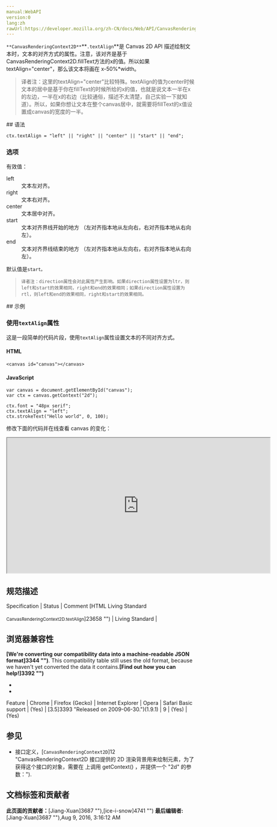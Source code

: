 ```yaml
---
manual:WebAPI
version:0
lang:zh
rawUrl:https://developer.mozilla.org/zh-CN/docs/Web/API/CanvasRenderingContext2D/textAlign
---
```






`**CanvasRenderingContext2D**`**`.textAlign`**是 Canvas 2D API 描述绘制文本时，文本的对齐方式的属性。注意，该对齐是基于CanvasRenderingContext2D.fillText方法的x的值。所以如果textAlign=&quot;center&quot;，那么该文本将画在 x-50%*width。

<blockquote>

译者注：这里的textAlign=&quot;center&quot;比较特殊。textAlign的值为center时候文本的居中是基于你在fillText的时候所给的x的值，也就是说文本一半在x的左边，一半在x的右边（比较通俗，描述不太清楚，自己实验一下就知道）。所以，如果你想让文本在整个canvas居中，就需要将fillText的x值设置成canvas的宽度的一半。

</blockquote>
## 语法<a name="语法"></a>

```
ctx.textAlign = "left" || "right" || "center" || "start" || "end";

```

### 选项<a name="选项"></a>


有效值：

<dl><dt id=''>left</dt><dd>文本左对齐。</dd><dt id=''>right</dt><dd>文本右对齐。</dd><dt id=''>center</dt><dd>文本居中对齐。</dd><dt id=''>start</dt><dd>文本对齐界线开始的地方 （左对齐指本地从左向右，右对齐指本地从右向左）。</dd><dt id=''>end</dt><dd>文本对齐界线结束的地方 （左对齐指本地从左向右，右对齐指本地从右向左）。</dd></dl>

默认值是`start。`

<blockquote>

`译者注：direction属性会对此属性产生影响。如果direction属性设置为ltr，则left和start的效果相同，right和end的效果相同；如果direction属性设置为rtl，则left和end的效果相同，right和start的效果相同。`

</blockquote>
## 示例<a name="示例"></a>

### 使用`textAlign`属性<a name="Using_the_textAlign_property"></a>


这是一段简单的代码片段，使用`textAlign`属性设置文本的不同对齐方式。


#### HTML<a name="HTML"></a>

```
<canvas id="canvas"></canvas>
```

#### JavaScript<a name="JavaScript"></a>

```
var canvas = document.getElementById("canvas");
var ctx = canvas.getContext("2d");

ctx.font = "48px serif";
ctx.textAlign = "left";
ctx.strokeText("Hello world", 0, 100);
```


修改下面的代码并在线查看 canvas 的变化：



<iframe src='https://mdn.mozillademos.org/zh-CN/docs/Web/API/CanvasRenderingContext2D/textAlign$samples/Playable_code?revision=1102919' width='700' height='360'></iframe>



## 规范描述<a name="规范描述"></a>
Specification | Status | Comment 
[HTML Living Standard<br></br><small>CanvasRenderingContext2D.textAlign</small>]23658 "") | Living Standard |  


## 浏览器兼容性<a name="浏览器兼容性"></a>


**[We&#39;re converting our compatibility data into a machine-readable JSON format]3344 "")**. This compatibility table still uses the old format, because we haven&#39;t yet converted the data it contains.**[Find out how you can help!]3392 "")**


* 
* 
Feature | Chrome | Firefox (Gecko) | Internet Explorer | Opera | Safari 
Basic support | (Yes) | [3.5]3393 "Released on 2009-06-30.")(1.9.1) | 9 | (Yes) | (Yes) 




## 参见<a name="参见"></a>

* 接口定义，[`CanvasRenderingContext2D`]12 "CanvasRenderingContext2D 接口提供的 2D 渲染背景用来绘制<canvas>元素，为了获得这个接口的对象，需要在 <canvas> 上调用 getContext() ，并提供一个 "2d" 的参数：").



## 文档标签和贡献者
**此页面的贡献者：**[Jiang-Xuan]3687 ""),[ice-i-snow]4741 "")
**最后编辑者:**[Jiang-Xuan]3687 ""),<time>Aug 9, 2016, 3:16:12 AM</time>


